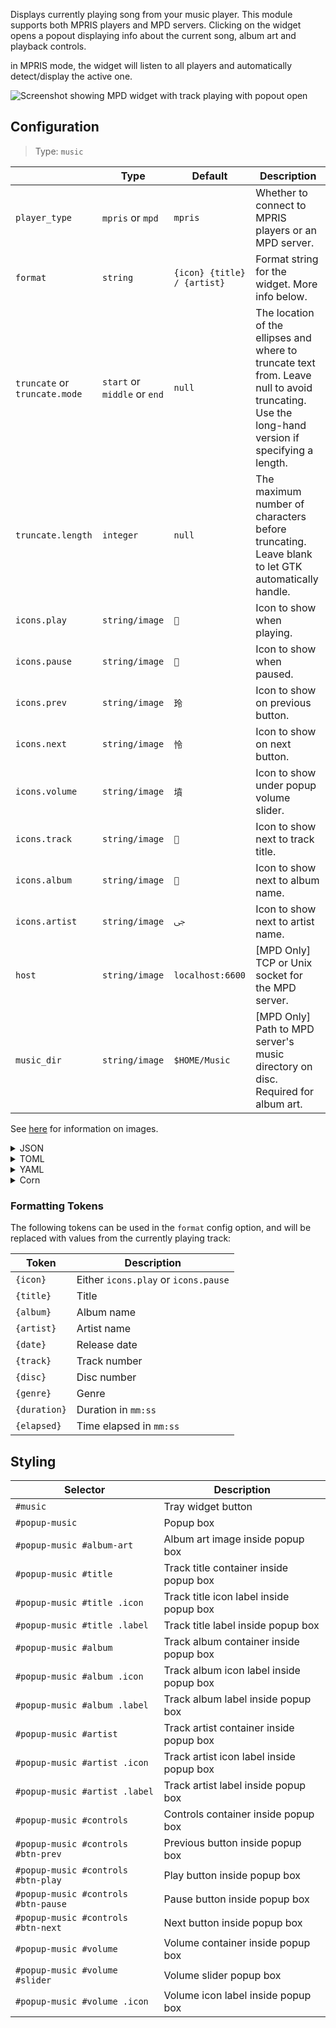 Displays currently playing song from your music player.
This module supports both MPRIS players and MPD servers.
Clicking on the widget opens a popout displaying info about the current song, album art
and playback controls.

in MPRIS mode, the widget will listen to all players and automatically detect/display the active one.

![Screenshot showing MPD widget with track playing with popout open](https://user-images.githubusercontent.com/5057870/184539664-a8f3ad5b-69c0-492d-a27d-82303c09a347.png)

## Configuration

> Type: `music`

|                               | Type                         | Default                     | Description                                                                                                                                     |
|-------------------------------|------------------------------|-----------------------------|-------------------------------------------------------------------------------------------------------------------------------------------------|
| `player_type`                 | `mpris` or `mpd`             | `mpris`                     | Whether to connect to MPRIS players or an MPD server.                                                                                           |
| `format`                      | `string`                     | `{icon} {title} / {artist}` | Format string for the widget. More info below.                                                                                                  |
| `truncate` or `truncate.mode` | `start` or `middle` or `end` | `null`                      | The location of the ellipses and where to truncate text from. Leave null to avoid truncating. Use the long-hand version if specifying a length. |
| `truncate.length`             | `integer`                    | `null`                      | The maximum number of characters before truncating. Leave blank to let GTK automatically handle.                                                |
| `icons.play`                  | `string/image`               | ``                         | Icon to show when playing.                                                                                                                      |
| `icons.pause`                 | `string/image`               | ``                         | Icon to show when paused.                                                                                                                       |
| `icons.prev`                  | `string/image`               | `玲`                         | Icon to show on previous button.                                                                                                                |
| `icons.next`                  | `string/image`               | `怜`                         | Icon to show on next button.                                                                                                                    |
| `icons.volume`                | `string/image`               | `墳`                         | Icon to show under popup volume slider.                                                                                                         |
| `icons.track`                 | `string/image`               | ``                         | Icon to show next to track title.                                                                                                               |
| `icons.album`                 | `string/image`               | ``                         | Icon to show next to album name.                                                                                                                |
| `icons.artist`                | `string/image`               | `ﴁ`                         | Icon to show next to artist name.                                                                                                               |
| `host`                        | `string/image`               | `localhost:6600`            | [MPD Only] TCP or Unix socket for the MPD server.                                                                                               |
| `music_dir`                   | `string/image`               | `$HOME/Music`               | [MPD Only] Path to MPD server's music directory on disc. Required for album art.                                                                |

See [here](images) for information on images.

<details>
<summary>JSON</summary>

```json
{
  "start": [
    {
      "type": "music",
      "player_type": "mpd",
      "format": "{icon} {title} / {artist}",
      "truncate": "end",
      "icons": {
        "play": "",
        "pause": ""
      },
      "music_dir": "/home/jake/Music"
    }
  ]
}
```

</details>

<details>
<summary>TOML</summary>

```toml
[[start]]
type = "music"
player_type = "mpd"
format = "{icon} {title} / {artist}"
music_dir = "/home/jake/Music"
truncate = "end"

[[start.icons]]
play = ""
pause = ""
```

</details>

<details>
<summary>YAML</summary>

```yaml
start:
  - type: "music"
    player_type: "mpd"
    format: "{icon} {title} / {artist}"
    truncate: "end"
    icons:
      play: ""
      pause: ""
    music_dir: "/home/jake/Music"
```

</details>

<details>
<summary>Corn</summary>

```corn
{
  start = [
    {
      type = "music"
      player_type = "mpd"
      format = "{icon} {title} / {artist}"
      truncate = "end"
      icons.play = ""
      icons.pause = ""
      music_dir = "/home/jake/Music"
    }
  ]
}
```

</details>

### Formatting Tokens

The following tokens can be used in the `format` config option,
and will be replaced with values from the currently playing track:

| Token        | Description                          |
|--------------|--------------------------------------|
| `{icon}`     | Either `icons.play` or `icons.pause` |
| `{title}`    | Title                                |
| `{album}`    | Album name                           |
| `{artist}`   | Artist name                          |
| `{date}`     | Release date                         |
| `{track}`    | Track number                         |
| `{disc}`     | Disc number                          |
| `{genre}`    | Genre                                |
| `{duration}` | Duration in `mm:ss`                  |
| `{elapsed}`  | Time elapsed in `mm:ss`              |

## Styling

| Selector                            | Description                              |
|-------------------------------------|------------------------------------------|
| `#music`                            | Tray widget button                       |
| `#popup-music`                      | Popup box                                |
| `#popup-music #album-art`           | Album art image inside popup box         |
| `#popup-music #title`               | Track title container inside popup box   |
| `#popup-music #title .icon`         | Track title icon label inside popup box  |
| `#popup-music #title .label`        | Track title label inside popup box       |
| `#popup-music #album`               | Track album container inside popup box   |
| `#popup-music #album .icon`         | Track album icon label inside popup box  |
| `#popup-music #album .label`        | Track album label inside popup box       |
| `#popup-music #artist`              | Track artist container inside popup box  |
| `#popup-music #artist .icon`        | Track artist icon label inside popup box |
| `#popup-music #artist .label`       | Track artist label inside popup box      |
| `#popup-music #controls`            | Controls container inside popup box      |
| `#popup-music #controls #btn-prev`  | Previous button inside popup box         |
| `#popup-music #controls #btn-play`  | Play button inside popup box             |
| `#popup-music #controls #btn-pause` | Pause button inside popup box            |
| `#popup-music #controls #btn-next`  | Next button inside popup box             |
| `#popup-music #volume`              | Volume container inside popup box        |
| `#popup-music #volume #slider`      | Volume slider popup box                  |
| `#popup-music #volume .icon`        | Volume icon label inside popup box       |